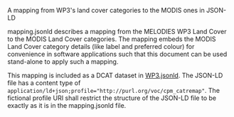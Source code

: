 A mapping from WP3's land cover categories to the MODIS ones in JSON-LD

mapping.jsonld describes a mapping from the MELODIES WP3 Land Cover to the MODIS Land Cover categories. The mapping embeds the MODIS Land Cover category details (like label and preferred colour) for convenience in software applications such that this document can be used stand-alone to apply such a mapping. 

This mapping is included as a DCAT dataset in [WP3.jsonld](https://github.com/ec-melodies/wp02-dcat/blob/master/WP3.jsonld#L64). The JSON-LD file has a content type of `application/ld+json;profile="http://purl.org/voc/cpm_catremap"`. The fictional profile URI shall restrict the structure of the JSON-LD file to be exactly as it is in the mapping.jsonld file.
